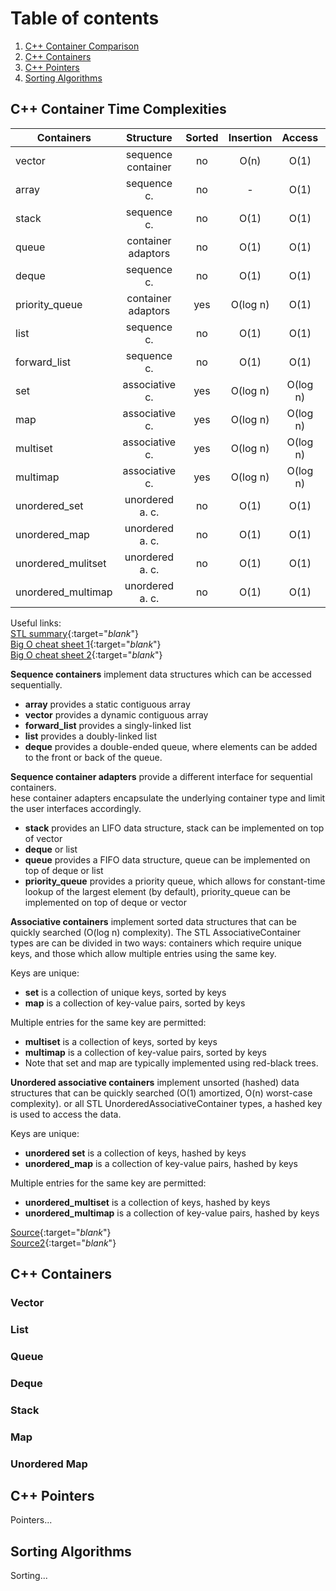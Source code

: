 # Table of contents
1. [C++ Container Comparison](#cpp-container-time)
2. [C++ Containers](#cpp-containers)
3. [C++ Pointers](#cpp-pointers)
4. [Sorting Algorithms](#sorting)

## C++ Container Time Complexities <a name="cpp-container-time"></a>
| Containers          | Structure          | Sorted | Insertion | Access   | Erase    | Search  |
| ------------------- |:------------------:|:------:|:---------:|:--------:|:--------:|:-------:|
| vector              | sequence container | no     | O(n)      | O(1)     | O(n)     | O(n)     |
| array               | sequence c.        | no     | -         | O(1)     | -        | O(n)     |
| stack               | sequence c.        | no     | O(1)      | O(1)     | O(1)     | -        |
| queue               | container adaptors | no     | O(1)      | O(1)     | O(1)     | -        |
| deque               | sequence c.        | no     | O(1)      | O(1)     | O(1)     | -        |
| priority_queue      | container adaptors | yes    | O(log n)  | O(1)     | O(log n) | -        |
| list                | sequence c.        | no     | O(1)      | O(1)     | O(1)     | O(n)     |
| forward_list        | sequence c.        | no     | O(1)      | O(1)     | O(1)     | O(n)     |
| set                 | associative c.     | yes    | O(log n)  | O(log n) | O(log n) | O(log n) |
| map                 | associative c.     | yes    | O(log n)  | O(log n) | O(log n) | O(log n) |
| multiset            | associative c.     | yes    | O(log n)  | O(log n) | O(log n) | O(log n) |
| multimap            | associative c.     | yes    | O(log n)  | O(log n) | O(log n) | O(log n) |
| unordered_set       | unordered a. c.    | no     | O(1)      | O(1)     | O(1)     | O(1)     |
| unordered_map       | unordered a. c.    | no     | O(1)      | O(1)     | O(1)     | O(1)     |
| unordered_mulitset  | unordered a. c.    | no     | O(1)      | O(1)     | O(1)     | O(1)     |
| unordered_multimap  | unordered a. c.    | no     | O(1)      | O(1)     | O(1)     | O(1)     |

Useful links:  
[STL summary][stl-summary]{:target="_blank_"}  
[Big O cheat sheet 1][big-o-1]{:target="_blank_"}  
[Big O cheat sheet 2][big-o-2]{:target="_blank_"}

**Sequence containers** implement data structures which can be accessed sequentially.  
- **array** provides a static contiguous array
- **vector** provides a dynamic contiguous array
- **forward_list** provides a singly-linked list
- **list** provides a doubly-linked list
- **deque** provides a double-ended queue, where elements can be added to the front or back of the queue.

**Sequence container adapters** provide a different interface for sequential containers.  
hese container adapters encapsulate the underlying container type and limit the user interfaces accordingly.  

- **stack** provides an LIFO data structure, stack can be implemented on top of vector
- **deque** or list
- **queue** provides a FIFO data structure, queue can be implemented on top of deque or list
- **priority_queue** provides a priority queue, which allows for constant-time lookup of the largest element (by default), priority_queue can be implemented on top of deque or vector

**Associative containers** implement sorted data structures that can be quickly searched (O(log n) complexity). The STL AssociativeContainer types are can be divided in two ways: containers which require unique keys, and those which allow multiple entries using the same key.

Keys are unique:
- **set** is a collection of unique keys, sorted by keys
- **map** is a collection of key-value pairs, sorted by keys  

Multiple entries for the same key are permitted:
- **multiset** is a collection of keys, sorted by keys
- **multimap** is a collection of key-value pairs, sorted by keys
- Note that set and map are typically implemented using red-black trees.

**Unordered associative containers** implement unsorted (hashed) data structures that can be quickly searched (O(1) amortized, O(n) worst-case complexity). or all STL UnorderedAssociativeContainer types, a hashed key is used to access the data.

Keys are unique:
- **unordered set** is a collection of keys, hashed by keys
- **unordered_map** is a collection of key-value pairs, hashed by keys

Multiple entries for the same key are permitted:
- **unordered_multiset** is a collection of keys, hashed by keys
- **unordered_multimap** is a collection of key-value pairs, hashed by keys

[Source][c++-containers]{:target="_blank_"}  
[Source2][c++-containers-2]{:target="_blank_"}


## C++ Containers <a name="cpp-containers"></a>

### Vector

### List

### Queue

### Deque

### Stack

### Map

### Unordered Map

## C++ Pointers <a name="cpp-pointers"></a>
Pointers...

## Sorting Algorithms <a name="sorting"></a>
Sorting...

[c++-containers]:           https://www.geeksforgeeks.org/containers-cpp-stl/
[c++-containers-2]:         https://github.com/NelsonBilber/cpp-overview/blob/master/docs/containers.and.iterators.org
[stl-summary]:              https://users.cs.northwestern.edu/~riesbeck/programming/c++/stl-summary.html
[big-o-1]:                  https://www.bigocheatsheet.com/
[big-o-2]:                  https://cooervo.github.io/Algorithms-DataStructures-BigONotation/index.html